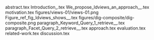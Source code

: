 abstract.tex
Introduction_.tex
We_propose_ldviews_an_approach__.tex
motivation.tex
figures/views-01/views-01.png
Figure_ref_fig_ldviews_shows__.tex
figures/dig-composite/dig-composite.png
paragraph_Keyword_Query_1_retrieve__.tex
paragraph_Facet_Query_2_retrieve__.tex
approach.tex
evaluation.tex
related-work.tex
discussion.tex
